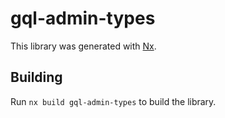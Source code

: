 # gql-admin-types

This library was generated with [Nx](https://nx.dev).

## Building

Run `nx build gql-admin-types` to build the library.
